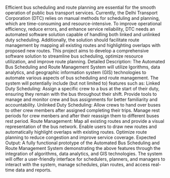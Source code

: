 Efficient bus scheduling and route planning are essential for the smooth operation of public bus transport services. Currently, the Delhi Transport Corporation (DTC) relies on manual methods for scheduling and planning, which are time-consuming and resource-intensive. To improve operational efficiency, reduce errors, and enhance service reliability, DTC needs an automated software solution capable of handling both linked and unlinked duty scheduling. Additionally, the solution should facilitate route management by mapping all existing routes and highlighting overlaps with proposed new routes. This project aims to develop a comprehensive software solution to streamline bus scheduling, optimize resource utilization, and improve route planning. Detailed Description: The Automated Bus Scheduling and Route Management System will utilize lgorithms, data analytics, and geographic information system (GIS) technologies to automate various aspects of bus scheduling and route management. The system will potentially include (but not limited to) features such as: Linked Duty Scheduling: Assign a specific crew to a bus at the start of their duty, ensuring they remain with the bus throughout their shift. Provide tools to manage and monitor crew and bus assignments for better familiarity and accountability. Unlinked Duty Scheduling: Allow crews to hand over buses to other crew members after assigned completing their trips. Manage rest periods for crew menbers and after their reassign them to different buses rest period. Route Management: Map all existing routes and provide a visual representation of the bus network. Enable users to draw new routes and automatically highlight overlaps with existing routes. Optimize route planning to reduce congestion and improve service coverage. Expected Output: A fully functional prototype of the Automated Bus Scheduling and Route Management System demonstrating the above features through the integration of algorithms, data analytics, and GIS technologies. The system will offer a user-friendly interface for schedulers, planners, and managers to interact with the system, manage schedules, plan routes, and access real-time data and reports.
